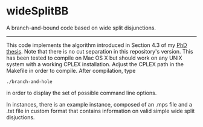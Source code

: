 # wideSplitBB
A branch-and-bound code based on wide split disjunctions.

---
This code implements the algorithm introduced in Section 4.3 of my [PhD thesis](http://amsdottorato.unibo.it/7612/1/wiese_sven_tesi.pdf). Note that there is no cut separation in this repository's version. This has been tested to compile on Mac OS X but should work on any UNIX system with a working CPLEX installation. Adjust the CPLEX path in the Makefile in order to compile. After compilation, type
~~~
./branch-and-hole
~~~
in order to display the set of possible command line options.

In instances, there is an example instance, composed of an .mps file and a .txt file in custom format that contains information on valid simple wide split disjuctions.
